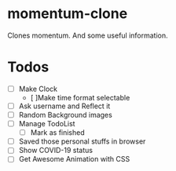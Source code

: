 # momentum-clone
Clones momentum. And some useful information.

# Todos
- [ ] Make Clock
    - [ ]Make time format selectable
- [ ] Ask username and Reflect it
- [ ] Random Background images
- [ ] Manage TodoList
	- [ ] Mark as finished
- [ ] Saved those personal stuffs in browser
- [ ] Show COVID-19 status
- [ ] Get Awesome Animation with CSS